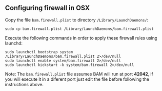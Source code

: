 ## Configuring firewall in OSX

Copy the file `bam.firewall.plist` to directory `/Library/LaunchDaemons/`:

    sudo cp bam.firewall.plist /Library/LaunchDaemons/bam.firewall.plist

Execute the following commands in order to apply these firewall rules using launchd:

    sudo launchctl bootstrap system /Library/LaunchDaemons/bam.firewall.plist 2>/dev/null
    sudo launchctl enable system/bam.firewall 2>/dev/null
    sudo launchctl kickstart -k system/bam.firewall 2>/dev/null

Note: The `bam.firewall.plist` file assumes BAM will run at port **42042**, if you will execute it in a diferent port just edit the file before following the instructions above.
